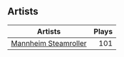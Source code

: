 ## Artists
Artists | Plays 
----- | -----: 
[Mannheim Steamroller](/artists/mannheim-steamroller-39605) | 101

